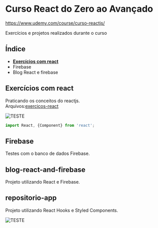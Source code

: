 # Curso React do Zero ao Avançado 
https://www.udemy.com/course/curso-reactjs/ <br />

Exercícios e projetos realizados durante o curso<br/>

## Índice

- **[Exercícios com react](#exerc%C3%ADcios-com-react)**
- Firebase
- Blog React e firebase

## Exercícios com react
Praticando os conceitos do reactjs.<br/>
Arquivos:[exercicos-react](https://github.com/carloswilliamds/curso-react-zero-ao-avancado-udemy/tree/master/exercicos-react)

![TESTE](assets-md/exercicios-min.gif)

```javascript
import React, {Component} from 'react';
```

## Firebase
Testes com o banco de dados Firebase.

## blog-react-and-firebase
Projeto utilizando React e Firebase.

## repositorio-app
Projeto utilizando React Hooks e Styled Components.

![TESTE](https://github.com/carloswilliamds/curso-react-zero-ao-avancado-udemy/blob/master/respositorios-gif.gif)
